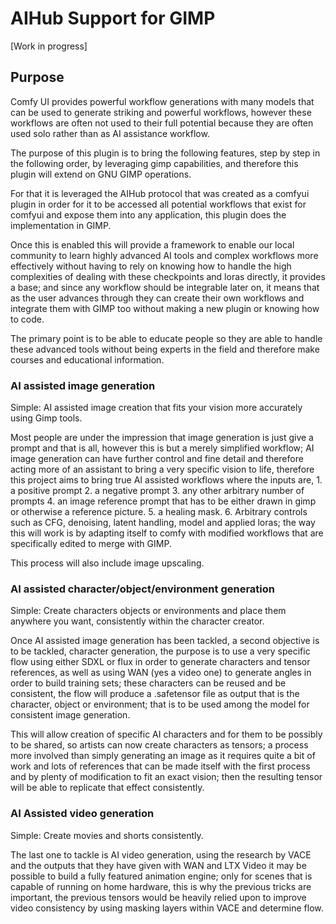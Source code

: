 # AIHub Support for GIMP

[Work in progress]

## Purpose

Comfy UI provides powerful workflow generations with many models that can be used to generate striking and powerful workflows, however these workflows are often not used to their full potential because they are often used solo rather than as AI assistance workflow.

The purpose of this plugin is to bring the following features, step by step in the following order, by leveraging gimp capabilities, and therefore this plugin will extend on GNU GIMP operations.

For that it is leveraged the AIHub protocol that was created as a comfyui plugin in order for it to be accessed all potential workflows that exist for comfyui and expose them into any application, this plugin does the implementation in GIMP.

Once this is enabled this will provide a framework to enable our local community to learn highly advanced AI tools and complex workflows more effectively without having to rely on knowing how to handle the high complexities of dealing with these checkpoints and loras directly, it provides a base; and since any workflow should be integrable later on, it means that as the user advances through they can create their own workflows and integrate them with GIMP too without making a new plugin or knowing how to code.

The primary point is to be able to educate people so they are able to handle these advanced tools without being experts in the field and therefore make courses and educational information.

### AI assisted image generation

Simple: AI assisted image creation that fits your vision more accurately using Gimp tools.

Most people are under the impression that image generation is just give a prompt and that is all, however this is but a merely simplified workflow; AI image generation can have further control and fine detail and therefore acting more of an assistant to bring a very specific vision to life, therefore this project aims to bring true AI assisted workflows where the inputs are, 1. a positive prompt 2. a negative prompt 3. any other arbitrary number of prompts 4. an image reference prompt that has to be either drawn in gimp or otherwise a reference picture. 5. a healing mask. 6. Arbitrary controls such as CFG, denoising, latent handling, model and applied loras; the way this will work is by adapting itself to comfy with modified workflows that are specifically edited to merge with GIMP.

This process will also include image upscaling.

### AI assisted character/object/environment generation

Simple: Create characters objects or environments and place them anywhere you want, consistently within the character creator.

Once AI assisted image generation has been tackled, a second objective is to be tackled, character generation, the purpose is to use a very specific flow using either SDXL or flux in order to generate characters and tensor references, as well as using WAN (yes a video one) to generate angles in order to build training sets; these characters can be reused and be consistent, the flow will produce a .safetensor file as output that is the character, object or environment; that is to be used among the model for consistent image generation.

This will allow creation of specific AI characters and for them to be possibly to be shared, so artists can now create characters as tensors; a process more involved than simply generating an image as it requires quite a bit of work and lots of references that can be made itself with the first process and by plenty of modification to fit an exact vision; then the resulting tensor will be able to replicate that effect consistently.

### AI Assisted video generation

Simple: Create movies and shorts consistently.

The last one to tackle is AI video generation, using the research by VACE and the outputs that they have given with WAN and LTX Video it may be possible to build a fully featured animation engine; only for scenes that is capable of running on home hardware, this is why the previous tricks are important, the previous tensors would be heavily relied upon to improve video consistency by using masking layers within VACE and determine flow.
